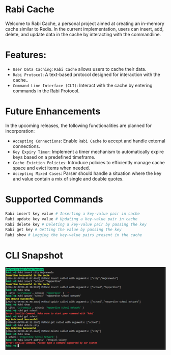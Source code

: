 # Rabi Cache

Welcome to Rabi Cache, a personal project aimed at creating an in-memory cache similar to Redis. In the current implementation, users can insert, add, delete, and update data in the cache by interacting with the commandline.

# Features:

- `User Data Caching`: `Rabi Cache` allows users to cache their data.
- `Rabi Protocol`: A text-based protocol designed for interaction with the cache..
- `Command-Line Interface (CLI)`: Interact with the cache by entering commands in the Rabi Protocol.

# Future Enhancements

In the upcoming releases, the following functionalities are planned for incorporation:

- `Accepting Connections`: Enable `Rabi Cache` to accept and handle external connections.
- `Key Expiry Timer`: Implement a timer mechanism to automatically expire keys based on a predefined timeframe.
- `Cache Eviction Policies`: Introduce policies to efficiently manage cache space and evict items when needed.
- `Accepting Mixed Cases`: Parser should handle a situation where the key and value contain a mix of single and double quotes.

# Supported Commands

```bash
Rabi insert key value # Inserting a key-value pair in cache
Rabi update key value # Updating a key-value pair in cache
Rabi delete key # Deleting a key-value pair by passing the key
Rabi get key # Getting the value by passing the key
Rabi show # Logging the key-value pairs present in the cache
```

# CLI Snapshot

![Rabi CLI](./images/v2.png)
